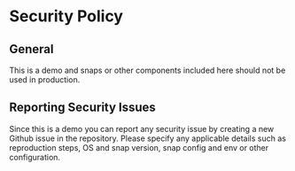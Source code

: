 # Security Policy

## General

This is a demo and snaps or other components included here should not be used in production.

## Reporting Security Issues

Since this is a demo you can report any security issue by creating a
new Github issue in the repository. Please specify any applicable details
such as reproduction steps, OS and snap version, snap config and env or other configuration.
